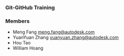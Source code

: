 ### Git-GitHub Training

### Members
 - Meng Fang meng.fang@autodesk.com
 - YuanYuan Zhang yuanyuan.zhang@autodesk.com
 - Hou Tao
 - William Hoang
 
